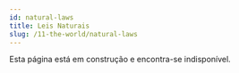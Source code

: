 ```yaml
---
id: natural-laws
title: Leis Naturais
slug: /11-the-world/natural-laws
---
```


Esta página está em construção e encontra-se indisponível.
